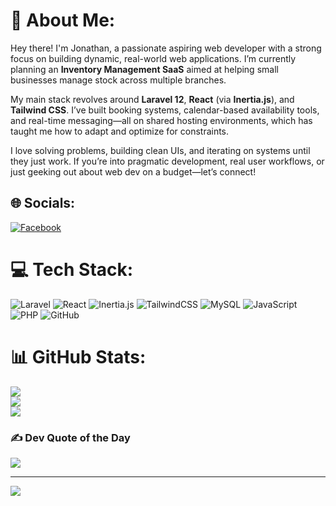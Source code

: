 # 💫 About Me:
Hey there! I'm Jonathan, a passionate aspiring web developer with a strong focus on building dynamic, real-world web applications. I’m currently planning an **Inventory Management SaaS** aimed at helping small businesses manage stock across multiple branches.

My main stack revolves around **Laravel 12**, **React** (via **Inertia.js**), and **Tailwind CSS**. I’ve built booking systems, calendar-based availability tools, and real-time messaging—all on shared hosting environments, which has taught me how to adapt and optimize for constraints.

I love solving problems, building clean UIs, and iterating on systems until they just work. If you’re into pragmatic development, real user workflows, or just geeking out about web dev on a budget—let’s connect!

## 🌐 Socials:
[![Facebook](https://img.shields.io/badge/Facebook-%231877F2.svg?logo=Facebook&logoColor=white)](https://web.facebook.com/hero.776972/)  

# 💻 Tech Stack:
![Laravel](https://img.shields.io/badge/Laravel-%23FF2D20.svg?style=for-the-badge&logo=laravel&logoColor=white)
![React](https://img.shields.io/badge/React-%2320232a.svg?style=for-the-badge&logo=react&logoColor=%2361DAFB)
![Inertia.js](https://img.shields.io/badge/Inertia.js-800080?style=for-the-badge&logo=javascript&logoColor=white)
![TailwindCSS](https://img.shields.io/badge/TailwindCSS-%2338B2AC.svg?style=for-the-badge&logo=tailwind-css&logoColor=white)
![MySQL](https://img.shields.io/badge/MySQL-%2300f.svg?style=for-the-badge&logo=mysql&logoColor=white)
![JavaScript](https://img.shields.io/badge/JavaScript-F7DF1E.svg?style=for-the-badge&logo=javascript&logoColor=black)
![PHP](https://img.shields.io/badge/PHP-777BB4?style=for-the-badge&logo=php&logoColor=white)
![GitHub](https://img.shields.io/badge/GitHub-%23121011.svg?style=for-the-badge&logo=github&logoColor=white)

# 📊 GitHub Stats:
![](https://github-readme-stats.vercel.app/api?username=yzquile&theme=radical&hide_border=false&include_all_commits=true&count_private=true)<br/>
![](https://github-readme-streak-stats.herokuapp.com/?user=yzquile&theme=radical&hide_border=false)<br/>
![](https://github-readme-stats.vercel.app/api/top-langs/?username=yzquile&theme=radical&hide_border=false&layout=compact)

### ✍️ Dev Quote of the Day
![](https://quotes-github-readme.vercel.app/api?type=horizontal&theme=merko)

---
[![](https://visitcount.itsvg.in/api?id=yzquile&icon=0&color=1)](https://visitcount.itsvg.in)

<!-- Proudly generated with GPRM and some caffeine ☕ -->


<!--
**Yzquile/Yzquile** is a ✨ _special_ ✨ repository because its `README.md` (this file) appears on your GitHub profile.

Here are some ideas to get you started:

- 🔭 I’m currently working on ...
- 🌱 I’m currently learning ...
- 👯 I’m looking to collaborate on ...
- 🤔 I’m looking for help with ...
- 💬 Ask me about ...
- 📫 How to reach me: ...
- 😄 Pronouns: ...
- ⚡ Fun fact: ...
-->

